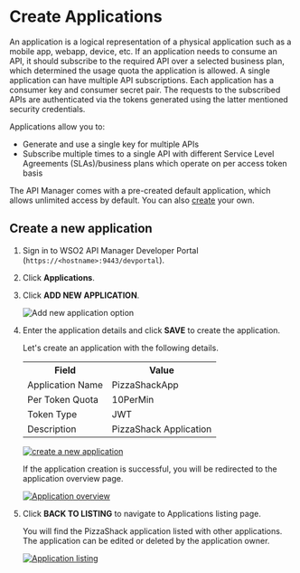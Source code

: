 # Create Applications

An application is a logical representation of a physical application such as a mobile app, webapp, device, etc. If an application needs to consume an API, it should subscribe to the required API over a selected business plan, which determined the usage quota the application is allowed. A single application can have multiple API subscriptions. Each application has a consumer key and consumer secret pair. The requests to the subscribed APIs are authenticated via the tokens generated using the latter mentioned security credentials. 

Applications allow you to:

-   Generate and use a single key for multiple APIs
-   Subscribe multiple times to a single API with different Service Level Agreements (SLAs)/business plans which 
operate on per access token basis



The API Manager comes with a pre-created default application, which allows unlimited access by default. You can also [create](#create-a-new-applications) your own.

## Create a new application

1.  Sign in to WSO2 API Manager Developer Portal (`https://<hostname>:9443/devportal`).

2.  Click **Applications**.

3.  Click **ADD NEW APPLICATION**.

    ![Add new application option]({{base_path}}/assets/img/learn/add-new-application-option.png)   

4.  Enter the application details and click **SAVE** to create the application.
   
       Let's create an application with the following details.
   
     <html>
        <table>
        <th>Field</th><th>Value</th>
        <tr><td>Application Name</td><td>PizzaShackApp</td></tr>
        <tr><td>Per Token Quota</td><td>10PerMin</td></tr>
        <tr><td>Token Type</td><td>JWT</td></tr>
        <tr><td>Description</td><td>PizzaShack Application</td></tr>
        </table>
     </html>

        
       [![create a new application]({{base_path}}/assets/img/learn/create-new-application.png)]({{base_path}}/assets/img/learn/create-new-application.png)
      
       If the application creation is successful, you will be redirected to the application overview page.

       [![Application overview]({{base_path}}/assets/img/learn/application-overview.png)]({{base_path}}/assets/img/learn/application-overview.png)
    
5.  Click **BACK TO LISTING** to navigate to Applications listing page.
    
    You will find the PizzaShack application listed with other applications. The application can be edited or deleted by the application owner.

    [![Application listing]({{base_path}}/assets/img/learn/applications-listing.png)]({{base_path}}/assets/img/learn/applications-listing.png)

    
